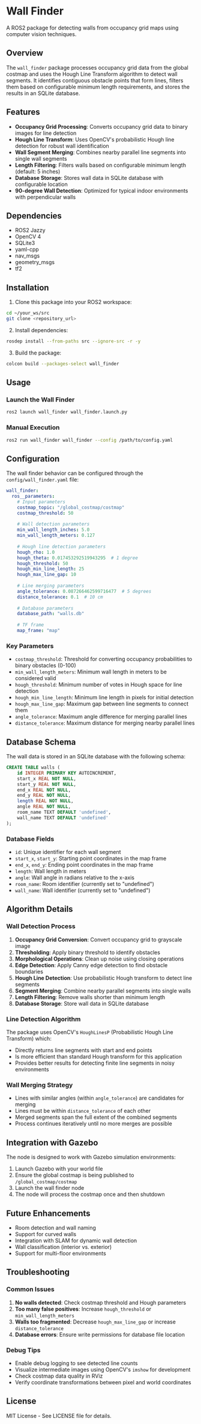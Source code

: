 # Wall Finder

A ROS2 package for detecting walls from occupancy grid maps using computer vision techniques.

## Overview

The `wall_finder` package processes occupancy grid data from the global costmap and uses the Hough Line Transform algorithm to detect wall segments. It identifies contiguous obstacle points that form lines, filters them based on configurable minimum length requirements, and stores the results in an SQLite database.

## Features

- **Occupancy Grid Processing**: Converts occupancy grid data to binary images for line detection
- **Hough Line Transform**: Uses OpenCV's probabilistic Hough line detection for robust wall identification
- **Wall Segment Merging**: Combines nearby parallel line segments into single wall segments
- **Length Filtering**: Filters walls based on configurable minimum length (default: 5 inches)
- **Database Storage**: Stores wall data in SQLite database with configurable location
- **90-degree Wall Detection**: Optimized for typical indoor environments with perpendicular walls

## Dependencies

- ROS2 Jazzy
- OpenCV 4
- SQLite3
- yaml-cpp
- nav_msgs
- geometry_msgs
- tf2

## Installation

1. Clone this package into your ROS2 workspace:
```bash
cd ~/your_ws/src
git clone <repository_url>
```

2. Install dependencies:
```bash
rosdep install --from-paths src --ignore-src -r -y
```

3. Build the package:
```bash
colcon build --packages-select wall_finder
```

## Usage

### Launch the Wall Finder

```bash
ros2 launch wall_finder wall_finder.launch.py
```

### Manual Execution

```bash
ros2 run wall_finder wall_finder --config /path/to/config.yaml
```

## Configuration

The wall finder behavior can be configured through the `config/wall_finder.yaml` file:

```yaml
wall_finder:
  ros__parameters:
    # Input parameters
    costmap_topic: "/global_costmap/costmap"
    costmap_threshold: 50
    
    # Wall detection parameters
    min_wall_length_inches: 5.0
    min_wall_length_meters: 0.127
    
    # Hough line detection parameters
    hough_rho: 1.0
    hough_theta: 0.017453292519943295  # 1 degree
    hough_threshold: 50
    hough_min_line_length: 25
    hough_max_line_gap: 10
    
    # Line merging parameters
    angle_tolerance: 0.087266462599716477  # 5 degrees
    distance_tolerance: 0.1  # 10 cm
    
    # Database parameters
    database_path: "walls.db"
    
    # TF frame
    map_frame: "map"
```

### Key Parameters

- `costmap_threshold`: Threshold for converting occupancy probabilities to binary obstacles (0-100)
- `min_wall_length_meters`: Minimum wall length in meters to be considered valid
- `hough_threshold`: Minimum number of votes in Hough space for line detection
- `hough_min_line_length`: Minimum line length in pixels for initial detection
- `hough_max_line_gap`: Maximum gap between line segments to connect them
- `angle_tolerance`: Maximum angle difference for merging parallel lines
- `distance_tolerance`: Maximum distance for merging nearby parallel lines

## Database Schema

The wall data is stored in an SQLite database with the following schema:

```sql
CREATE TABLE walls (
    id INTEGER PRIMARY KEY AUTOINCREMENT,
    start_x REAL NOT NULL,
    start_y REAL NOT NULL,
    end_x REAL NOT NULL,
    end_y REAL NOT NULL,
    length REAL NOT NULL,
    angle REAL NOT NULL,
    room_name TEXT DEFAULT 'undefined',
    wall_name TEXT DEFAULT 'undefined'
);
```

### Database Fields

- `id`: Unique identifier for each wall segment
- `start_x`, `start_y`: Starting point coordinates in the map frame
- `end_x`, `end_y`: Ending point coordinates in the map frame
- `length`: Wall length in meters
- `angle`: Wall angle in radians relative to the x-axis
- `room_name`: Room identifier (currently set to "undefined")
- `wall_name`: Wall identifier (currently set to "undefined")

## Algorithm Details

### Wall Detection Process

1. **Occupancy Grid Conversion**: Convert occupancy grid to grayscale image
2. **Thresholding**: Apply binary threshold to identify obstacles
3. **Morphological Operations**: Clean up noise using closing operations
4. **Edge Detection**: Apply Canny edge detection to find obstacle boundaries
5. **Hough Line Detection**: Use probabilistic Hough transform to detect line segments
6. **Segment Merging**: Combine nearby parallel segments into single walls
7. **Length Filtering**: Remove walls shorter than minimum length
8. **Database Storage**: Store wall data in SQLite database

### Line Detection Algorithm

The package uses OpenCV's `HoughLinesP` (Probabilistic Hough Line Transform) which:
- Directly returns line segments with start and end points
- Is more efficient than standard Hough transform for this application
- Provides better results for detecting finite line segments in noisy environments

### Wall Merging Strategy

- Lines with similar angles (within `angle_tolerance`) are candidates for merging
- Lines must be within `distance_tolerance` of each other
- Merged segments span the full extent of the combined segments
- Process continues iteratively until no more merges are possible

## Integration with Gazebo

The node is designed to work with Gazebo simulation environments:

1. Launch Gazebo with your world file
2. Ensure the global costmap is being published to `/global_costmap/costmap`
3. Launch the wall finder node
4. The node will process the costmap once and then shutdown

## Future Enhancements

- Room detection and wall naming
- Support for curved walls
- Integration with SLAM for dynamic wall detection
- Wall classification (interior vs. exterior)
- Support for multi-floor environments

## Troubleshooting

### Common Issues

1. **No walls detected**: Check costmap threshold and Hough parameters
2. **Too many false positives**: Increase `hough_threshold` or `min_wall_length_meters`
3. **Walls too fragmented**: Decrease `hough_max_line_gap` or increase `distance_tolerance`
4. **Database errors**: Ensure write permissions for database file location

### Debug Tips

- Enable debug logging to see detected line counts
- Visualize intermediate images using OpenCV's `imshow` for development
- Check costmap data quality in RViz
- Verify coordinate transformations between pixel and world coordinates

## License

MIT License - See LICENSE file for details.
